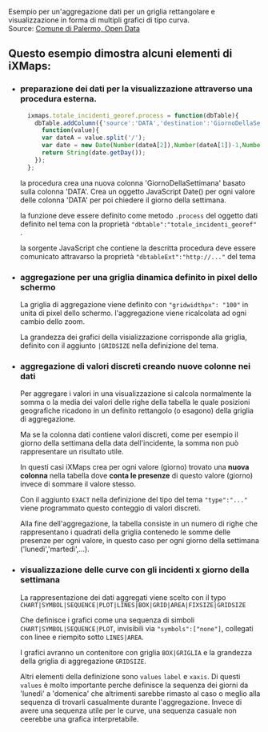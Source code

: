 Esempio per un'aggregazione dati per un griglia rettangolare e visualizzazione in forma di 
multipli grafici di tipo curva.<br>
Source: [Comune di Palermo, Open Data](https://www.comune.palermo.it/opendata_dld.php?id=523)

Questo esempio dimostra alcuni elementi di iXMaps:
---

- ### preparazione dei dati per la visualizzazione attraverso una procedura esterna.

  ```javascript
	ixmaps.totale_incidenti_georef.process = function(dbTable){
	  dbTable.addColumn({'source':'DATA','destination':'GiornoDellaSettimana'},
	    function(value){
		var dateA = value.split('/');
		var date = new Date(Number(dateA[2]),Number(dateA[1])-1,Number(dateA[0]));
		return String(date.getDay());
	  });
	}; 
  ```
  la procedura crea una nuova colonna 'GiornoDellaSettimana' basato sulla colonna 'DATA'. Crea un oggetto JavaScript Date() per ogni  valore delle colonna 'DATA' per poi chiedere il giorno della settimana.
  
  la funzione deve essere definito come metodo `.process` del oggetto dati definito nel tema con la proprietà `"dbtable":"totale_incidenti_georef"` .
    
  la sorgente JavaScript che contiene la descritta procedura deve essere comunicato attravarso la proprietà `"dbtableExt":"http://..."` del tema  

- ### aggregazione per una griglia dinamica definito in pixel dello schermo

  La griglia di aggregazione viene definito con `"gridwidthpx": "100"` in unita di pixel dello schermo. l'aggregazione viene ricalcolata ad ogni cambio dello zoom. 
  
  La grandezza dei grafici della visializzazione corrisponde alla griglia, definito con il aggiunto `|GRIDSIZE` nella definizione del tema.

- ### aggregazione di **valori discreti** creando nuove colonne nei dati

  Per aggregare i valori in una visualizzazione si calcola normalmente la somma o la media dei valori delle righe della tabella le quale posizioni geografiche ricadono in un definito rettangolo (o esagono) della griglia di aggregazione.

  Ma se la colonna dati contiene valori discreti, come per esempio il giorno della settimana della data dell'incidente, la somma non può rappresentare un risultato utile.

  In questi casi iXMaps crea per ogni valore (giorno) trovato una **nuova colonna** nella tabella dove **conta le presenze** di questo valore (giorno) invece di sommare il valore stesso.

  Con il aggiunto `EXACT` nella definizione del tipo del tema `"type":"..."` viene programmato questo conteggio di valori discreti.

  Alla fine dell'aggregazione, la tabella consiste in un numero di righe che rappresentano i quadrati della griglia contenedo le somme delle presenze per ogni valore, in questo caso per ogni giorno della settimana ('lunedì','martedì',...).

- ### visualizzazione delle curve con gli incidenti x giorno della settimana

  La rappresentazione dei dati aggregati viene scelto con il typo `CHART|SYMBOL|SEQUENCE|PLOT|LINES|BOX|GRID|AREA|FIXSIZE|GRIDSIZE`
  
  Che definisce i grafici come una sequenza di simboli `CHART|SYMBOL|SEQUENCE|PLOT`, invisibili via `"symbols":["none"]`, collegati con linee e riempito sotto `LINES|AREA`.
  
  I grafici avranno un contenitore con griglia `BOX|GRIGLIA` e la grandezza della griglia di aggregazione `GRIDSIZE`.
  
  Altri elementi della definizione sono `values` `label` e `xaxis`. Di questi `values` è molto importante perche definisce la sequenza dei giorni da 'lunedì' a 'domenica' che altrimenti sarebbe rimasto al caso o meglio alla sequenza di trovarli casualmente durante l'aggregazione. Invece di avere una sequenza utile per le curve, una sequenza casuale non ceerebbe una grafica interpretabile. 
 